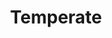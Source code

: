---
layout: project
title:  "Temperate"
featured-image: 
  sm: azavea-temperate/temperate_hero@0.5x.png
  med: azavea-temperate/temperate_hero@0.75x.png
  lg: azavea-temperate/temperate_hero.png
featured-alt: "Screenshot of Temperate dashboard."
featured-bg: "#85c005"
featured-size: "cropped"
project-url: "https://temperate.io/"
excerpt: Branding, UX/UI, front-end development.
hero:
    title: "Temperate"
    tagline: "A climate change companion"
    desc: |
        Temperate is a climate change decision-support tool developed as a part of an Small Business Innovation and Research (SBIR) grant with the Department of Energy.
    image: 
        sm: azavea-temperate/temperate_hero@0.5x.png
        med: azavea-temperate/temperate_hero@0.75x.png
        lg: azavea-temperate/temperate_hero.png
    image-alt: "Screenshot of Temperate dashboard."
    image-bg: "#85c005"
    image-size: "cropped"
    roles: "Branding, UX/UI design, Front-end development, Marketing website"
    organization: 
        name: Azavea
        url: "https://www.azavea.com/"
sections: 
    - type: "default"
      layout: "text-only"
      style: "highlight"
      title: "Background"
      desc: |
        When I started at Azavea, the company was a year into the two-year SBIR, and had created both a Climate API and the [Climate Lab.](https://climate.azavea.com/) The latter was developed to make the API more accessible to the team’s target users: climate adaptation planners. However, the team was hearing that there was not enough guidance in our software, especially since there were so many other tools offering climate data.

        Partnering with ICLEI USA, our team conducted 27 interviews with people in their network. At this stage, we were asking fairly open-ended questions in order to better understand the needs of our potential users. The insights gleaned from these interviews led us down the path of developing a tool that would do more than just present data to our end-users. 
    - type: "default"
      layout: "text-visual"
      title: "Starting the branding process"
      desc: |
        Before touching a pencil, I researched tools already in the climate space. This allowed me to get a better sense of what would make Temperate stand apart from the already fairly crowded landscape. I discovered a few key things: 

        - Unsurprisingly, color is dominated by blue and green.
        - Frequently the names of tools are fairly literal.  
        - Marketing efforts in the space tend to focus on data as opposed to user goals.
      visual: 
        type: "image"
        image: 
            sm: "azavea-temperate/pencil_notebook@0.5x.jpg"
            med: "azavea-temperate/pencil_notebook@0.75x.jpg"
            lg: "azavea-temperate/pencil_notebook.jpg"
        image-alt: "Pencil lying on top of a sketchbook."
    - type: "default"
      layout: "text-only"
      style: "highlight"
      desc: |
        My findings from evaluating the existing landscape led me to develop a bright, energetic brand. We went with the name Temperate, inspired by geographically temperate climates. Temperate climates are those without extremes of temperature and precipitation (rain and snow), which made it a perfect analogy for the goal of climate practicioners to reduce the effects of our changing climate. 
    - type: "default"
      layout: "visual-text"
      desc: |
        Once we had our name, I designed a mascot (internally coined “Tempy”). The mark is a reference to the collie dog breed. The collie (most notably the border collie) was bred as a herding dog. Like the collie, Temperate is an adaptation planner's best friend, as it herds information, data, and climate data into one place.
      visual:
        type: "slider"
        slides:
            - image: 
                sm: "azavea-temperate/temperate_branding_01@0.5x.jpg"
                med: "azavea-temperate/temperate_branding_01@0.75x.jpg"
                lg: "azavea-temperate/temperate_branding_01.jpg"
              image-alt: "Full color Temperate logo and tagline."
            - image: 
                sm: "azavea-temperate/temperate_branding_02@0.5x.jpg"
                med: "azavea-temperate/temperate_branding_02@0.75x.jpg"
                lg: "azavea-temperate/temperate_branding_02.jpg"
              image-alt: "Black and white versions of the logo."
            - image: 
                sm: "azavea-temperate/temperate_branding_03@0.5x.jpg"
                med: "azavea-temperate/temperate_branding_03@0.75x.jpg"
                lg: "azavea-temperate/temperate_branding_03.jpg"
              image-alt: "The Temperate color palette and custom names."
    - type: "default"
      layout: "visual-text"
      title: "Developing the interface"
      desc: |
        To match the brand’s energy, I designed the application to have a friendly and colorful UI.
      visual:
        type: "slider"
        slides:
            - image: 
                sm: "azavea-temperate/temperate_uielements_01@0.5x.jpg"
                med: "azavea-temperate/temperate_uielements_01@0.75x.jpg"
                lg: "azavea-temperate/temperate_uielements_01.jpg"
              image-alt: ""
            - image: 
                sm: "azavea-temperate/temperate_uielements_02@0.5x.jpg"
                med: "azavea-temperate/temperate_uielements_02@0.75x.jpg"
                lg: "azavea-temperate/temperate_uielements_02.jpg"
              image-alt: ""
            - image: 
                sm: "azavea-temperate/temperate_uielements_03@0.5x.jpg"
                med: "azavea-temperate/temperate_uielements_03@0.75x.jpg"
                lg: "azavea-temperate/temperate_uielements_03.jpg"
              image-alt: ""
            - image: 
                sm: "azavea-temperate/temperate_uielements_04@0.5x.jpg"
                med: "azavea-temperate/temperate_uielements_04@0.75x.jpg"
                lg: "azavea-temperate/temperate_uielements_04.jpg"
              image-alt: ""
    - type: "stacked"
      layout: "visual-text"
      style: "highlight"
      desc: |
        To assist with quick recognition of frequently dense terminology, I developed iconography to represent hazards, community systems, and types of policies.
      visual: 
        type: "image"
        image: 
            sm: "azavea-temperate/temperate_icons@0.5x.jpg"
            med: "azavea-temperate/temperate_icons@0.75x.jpg"
            lg: "azavea-temperate/temperate_icons.jpg"
        image-alt: "Temperate custom iconography."
        caption: "Custom iconography throughout the application largely designed by extending the fantastic [Font Awesome](https://fontawesome.com/) icons."
---